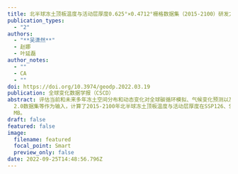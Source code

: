 ```yaml
---
title: 北半球冻土顶板温度与活动层厚度0.625°×0.4712°栅格数据集（2015-2100）研发方法
publication_types:
  - "2"
authors:
  - "**吴潇然**"
  - 赵娜
  - 叶延磊
author_notes:
  - ""
  - CA
  - ""
doi: https://doi.org/10.3974/geodp.2022.03.19
publication: 全球变化数据学报（CSCD）
abstract: 评估当前和未来多年冻土空间分布和动态变化对全球碳循环模拟、气候变化预测以及工程风险评估至关重要。本文使用经广泛验证和应用的半经验模型Kudryavtsev方法，综合考虑温度、积雪、植被、土壤等因素对冻土的影响，以国际耦合模式比较计划第六阶段（CMIP6）模式模拟结果和SoilGrids
  2.0数据集等作为输入，计算了2015-2100年北半球冻土顶板温度与活动层厚度在SSP126、SSP245、SSP370和SSP585四种不同情景下的逐年时间序列数据，并根据顶板温度计算了北半球冻土面积。该数据集填补了未来不同情境下冻土分布预测数据的空缺，为冻土退化、气候变化、北极生态等相关研究提供了数据参考。数据集包括2015-2100年逐年以下实验数据：（1）冻土顶板温度数据；（2）活动层厚度数据；（3）冻土面积数据。数据集存储为.tif和.xls格式，空间分辨率为0.625°×0.4712°，由690个数据文件组成，数据量为35.6
  MB。
draft: false
featured: false
image:
  filename: featured
  focal_point: Smart
  preview_only: false
date: 2022-09-25T14:48:56.796Z
---
```

